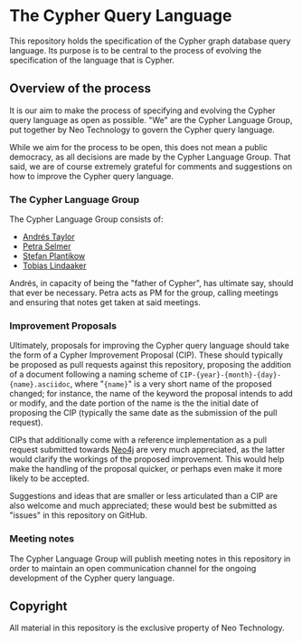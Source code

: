 # The Cypher Query Language

This repository holds the specification of the Cypher graph database query language.
Its purpose is to be central to the process of evolving the specification of the language that is Cypher.

## Overview of the process

It is our aim to make the process of specifying and evolving the Cypher query language as open as possible. "We" are the Cypher Language Group, put together by Neo Technology to govern the Cypher query language.

While we aim for the process to be open, this does not mean a public democracy, as all decisions are made by the Cypher Language Group. That said, we are of course extremely grateful for comments and suggestions on how to improve the Cypher query language.

### The Cypher Language Group

The Cypher Language Group consists of:

* [Andrés Taylor](https://github.com/systay)
* [Petra Selmer](https://github.com/petraselmer)
* [Stefan Plantikow](https://github.com/boggle)
* [Tobias Lindaaker](https://github.com/thobe)

Andrés, in capacity of being the "father of Cypher", has ultimate say, should that ever be necessary.
Petra acts as PM for the group, calling meetings and ensuring that notes get taken at said meetings.

### Improvement Proposals

Ultimately, proposals for improving the Cypher query language should take the form of a Cypher Improvement Proposal (CIP). These should typically be proposed as pull requests against this repository, proposing the addition of a document following a naming scheme of `CIP-{year}-{month}-{day}-{name}.asciidoc`, where "`{name}`" is a very short name of the proposed changed; for instance, the name of the keyword the proposal intends to add or modify, and the date portion of the name is the the initial date of proposing the CIP (typically the same date as the submission of the pull request).

CIPs that additionally come with a reference implementation as a pull request submitted towards [Neo4j](https://github.com/neo4j/neo4j) are very much appreciated, as the latter would clarify the workings of the proposed improvement. This would help make the handling of the proposal quicker, or perhaps even make it more likely to be accepted.

Suggestions and ideas that are smaller or less articulated than a CIP are also welcome and much appreciated; these would best be submitted as "issues" in this repository on GitHub.

### Meeting notes

The Cypher Language Group will publish meeting notes in this repository in order to maintain an open communication channel for the ongoing development of the Cypher query language.

## Copyright

All material in this repository is the exclusive property of Neo Technology.
